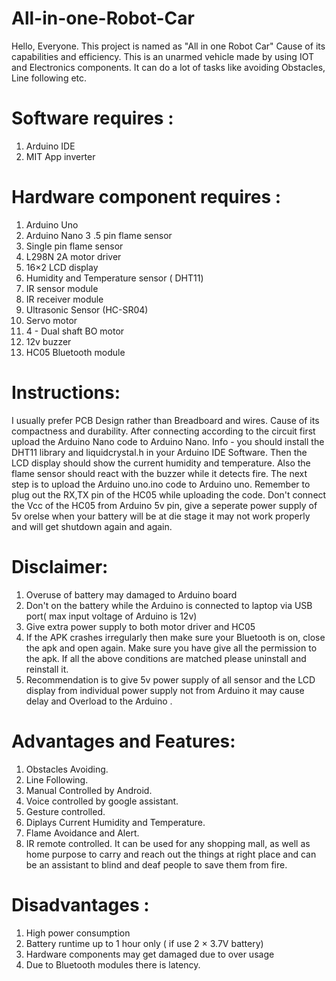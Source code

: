 # All-in-one-Robot-Car
Hello, Everyone. This project is named as "All in one Robot Car" Cause of its capabilities and efficiency. This is an unarmed vehicle made by using IOT and Electronics components.
It can do a lot of tasks like avoiding Obstacles, Line following etc. 
# Software requires : 
1. Arduino IDE
2. MIT App inverter 
# Hardware component requires : 
1. Arduino Uno
2. Arduino Nano 
3 .5 pin flame sensor 
4. Single pin flame sensor
5. L298N 2A motor driver
6. 16×2 LCD display
7. Humidity and Temperature sensor ( DHT11) 
8. IR sensor module 
9. IR receiver module
10. Ultrasonic Sensor (HC-SR04)
11. Servo motor
12. 4 - Dual shaft BO motor 
13. 12v buzzer
14. HC05 Bluetooth module
# Instructions: 
I usually prefer PCB Design rather than Breadboard and wires. Cause of its compactness and durability. 
After connecting according to the circuit first upload the Arduino Nano code to Arduino Nano. Info - you should install the DHT11 library and liquidcrystal.h in your Arduino IDE Software. Then the LCD display should show the current humidity and temperature. Also the flame sensor should react with the buzzer while it detects fire. 
The next step is to upload the Arduino uno.ino code to Arduino uno. Remember to plug out the RX,TX pin of the HC05 while uploading the code. Don't connect the Vcc of the HC05 from Arduino 5v pin, give a seperate power supply of 5v orelse when your battery will be at die stage it may not work properly and will get shutdown again and again. 
# Disclaimer:
1. Overuse of battery may damaged to Arduino board
2. Don't on the battery while the Arduino is connected to laptop via USB port( max input voltage of Arduino is 12v) 
3. Give extra power supply to both motor driver and HC05
4. If the APK  crashes irregularly then make sure your Bluetooth is on, close the apk and open again. Make sure you have give all the permission to the apk. If all the above conditions are matched please uninstall and reinstall it. 
5. Recommendation is to give 5v power supply of all sensor and the LCD display from individual power supply not from Arduino it may cause delay and Overload to the Arduino . 
# Advantages and Features:
1. Obstacles Avoiding.
2. Line Following.
3. Manual Controlled by Android.
4. Voice controlled by google assistant.
5. Gesture controlled. 
6. Diplays Current Humidity and Temperature.
7. Flame Avoidance and Alert. 
8. IR remote controlled.
It can be used for any shopping mall, as well as home purpose to carry and reach out the things at right place and can be an assistant to blind and deaf people to save them from fire. 
# Disadvantages : 
1. High power consumption
2. Battery runtime up to 1 hour only ( if use 2 × 3.7V battery)
3. Hardware components may get damaged due to over usage 
4. Due to Bluetooth modules there is latency.
